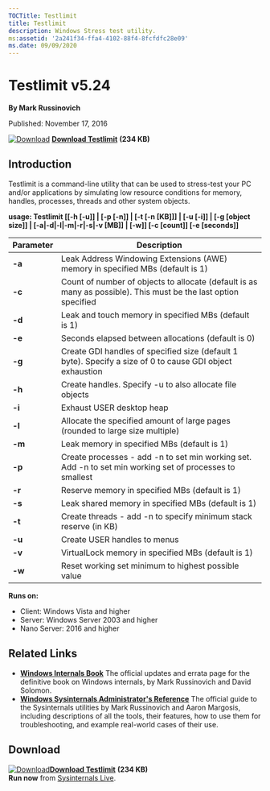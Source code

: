 ```yaml
--- 
TOCTitle: Testlimit
title: Testlimit
description: Windows Stress test utility.
ms:assetid: '2a241f34-ffa4-4102-88f4-8fcfdfc28e09'
ms.date: 09/09/2020
---
```


Testlimit v5.24
==============

**By Mark Russinovich**

Published: November 17, 2016

[![Download](/media/landing/sysinternals/download_sm.png)](https://download.sysinternals.com/files/Testlimit.zip) [**Download Testlimit**](https://download.sysinternals.com/files/Testlimit.zip) **(234 KB)**


## Introduction

Testlimit is a command-line utility that can be used to stress-test 
your PC and/or applications by simulating low resource conditions for 
memory, handles, processes, threads and other system objects. 


**usage: Testlimit
 [[-h [-u]] | [-p [-n]] | [-t [-n [KB]]] | [-u [-i]] | [-g [object size]] | [-a|-d|-l|-m|-r|-s|-v [MB]] | [-w]] [-c [count]] [-e [seconds]]**


|Parameter  |Description  |
|---------|---------|
|  **-a**      |       Leak Address Windowing Extensions (AWE) memory in specified MBs (default is 1)|
|  **-c**      |       Count of number of objects to allocate (default is as many as possible). This must be the last option specified|
|  **-d**      |       Leak and touch memory in specified MBs (default is 1)|
|  **-e**      |       Seconds elapsed between allocations (default is 0)|
|  **-g**      |       Create GDI handles of specified size (default 1 byte). Specify a size of 0 to cause GDI object exhaustion|
|  **-h**      |       Create handles. Specify -u to also allocate file objects|
|  **-i**      |       Exhaust USER desktop heap|
|  **-l**      |       Allocate the specified amount of large pages (rounded to large size multiple)|
|  **-m**      |       Leak memory in specified MBs (default is 1)|
|  **-p**      |       Create processes - add -n to set min working set. Add -n to set min working set of processes to smallest|
|  **-r**      |       Reserve memory in specified MBs (default is 1)|
|  **-s**      |       Leak shared memory in specified MBs (default is 1)|
|  **-t**      |       Create threads - add -n to specify minimum stack reserve (in KB)|
|  **-u**      |       Create USER handles to menus|
|  **-v**      |       VirtualLock memory in specified MBs (default is 1)|
|  **-w**      |       Reset working set minimum to highest possible value|

**Runs on:**

-   Client: Windows Vista and higher
-   Server: Windows Server 2003 and higher
-   Nano Server: 2016 and higher

## Related Links

-   [**Windows Internals Book**](~/resources/windows-internals.md)  The official updates and errata page for the definitive book on
    Windows internals, by Mark Russinovich and David Solomon.
-   [**Windows Sysinternals Administrator's Reference**](~/resources/troubleshooting-book.md)  The
    official guide to the Sysinternals utilities by Mark Russinovich and
    Aaron Margosis, including descriptions of all the tools, their
    features, how to use them for troubleshooting, and example
    real-world cases of their use.

## Download

[![Download](/media/landing/sysinternals/download_sm.png)](https://download.sysinternals.com/files/TestLimit.zip)[**Download Testlimit**](https://download.sysinternals.com/files/Testlimit.zip) **(234 KB)**  
**Run now** from [Sysinternals Live](https://live.sysinternals.com/Testlimit.exe).




